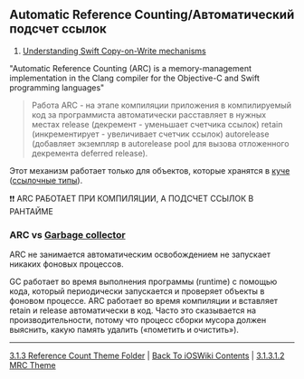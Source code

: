 ## Automatic Reference Counting/Автоматический подсчет ссылок

1. [Understanding Swift Copy-on-Write mechanisms](https://habr.com/ru/articles/209288/)

"Automatic Reference Counting (ARC) is a memory-management implementation in the Clang compiler for the Objective-C and Swift programming languages"

> Работа ARC - на этапе компиляции приложения в компилируемый код за программиста автоматически расставляет в нужных местах 
release (декремент - уменьшает счетчика ссылок)
retain (инкрементирует - увеличивает счетчик ссылок)
autorelease (добавляет экземпляр в autorelease pool для  вызова отложенного декремента deferred release). 

Этот механизм работает только для объектов, которые хранятся в [куче](/3%20Memory%20and%20Concurrency/3.1%20Memory/3.1.2%20RandomAccessMemory/3.1.2.3%20Heap.md) ([ссылочные типы](/5%20Swift/5.3%20DataRepresentations/5.3.1%20DataTypes/5.3.1.3%20ReferenceTypes/)).

❗❗ ARC РАБОТАЕТ ПРИ КОМПИЛЯЦИИ, А ПОДСЧЕТ ССЫЛОК В РАНТАЙМЕ

### ARC vs [Garbage collector](../3.1.3.2%20GarbageCollector.md)

ARC не занимается автоматическим освобождением не запускает никаких фоновых процессов. 

GC работает во время выполнения программы (runtime) с помощью кода, который периодически запускается и проверяет объекты в фоновом процессе. ARC работает во время компиляции и вставляет retain и release автоматически в код. Часто это сказывается на производительности, потому что процесс сборки мусора должен выяснить, какую память удалить («пометить и очистить»).

---

[3.1.3 Reference Count Theme Folder](../3.1.3.1%20RefCountIniOS/) | [Back To iOSWiki Contents](https://github.com/eldaroid/iOSWiki) | [3.1.3.1.2 MRC Theme](./3.1.3.1.2%20MRC.md)
